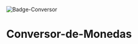 ![Badge-Conversor](https://github.com/user-attachments/assets/2ae41fd6-8c51-4104-9b6d-911dc886e504)

# Conversor-de-Monedas
